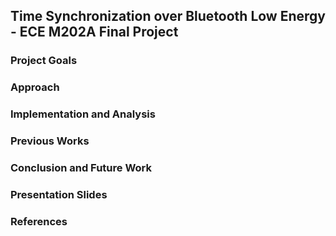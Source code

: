 ## Time Synchronization over Bluetooth Low Energy - ECE M202A Final Project

### Project Goals

### Approach

### Implementation and Analysis

### Previous Works

### Conclusion and Future Work

### Presentation Slides

### References
